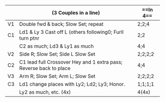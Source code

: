 ||(3 Couples in a line) |==In 4==|
|-----|----|-----|
|V1| Double fwd & back; Slow Set; repeat |2;2;4|
|C1| Ld1 & Ly 3 Cast off L (others following0; Furll turn ptnr |2;2|
||C2 as much; Ld3 & Ly1 as much |4;4|
|V2| Side R; Slow Set; Side L Slow Set |2;2;2;2|
|C2| C1 lead full Crossover Hey and 1 extra pass; Reverse back to place |4;4|
|V3| Arm R; Slow Set; Arm L; Slow Set |2;2;2;2|
|C3| Ld1 change places with Ly2; Ld2; Ly3; Honor.  |1;1;1;1|
||Ly2 as much, etc. (4x) |4(4x)|
